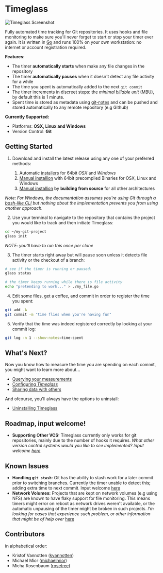 # Timeglass


![Timeglass Screenshot](/docs/screenshot.png?raw=true "Timeglass Screenshot")

Fully automated time tracking for Git repositories. It uses hooks and file monitoring to make sure you'll never forget to start or stop your timer ever again. It is written in [Go](http://golang.org/) and runs 100% on your own workstation: no internet or account registration required. 

__Features:__

- The timer __automatically starts__ when make any file changes in the repository
- The timer __automatically pauses__ when it doesn't detect any file activity for a while
- The time you spent is automatically added to the next `git commit`
- The timer increments in discreet steps: the _minimal billable unit_ (MBU), by default this is 1 minute. 
- Spent time is stored as metadata using [git-notes](https://git-scm.com/docs/git-notes) and can be pushed and stored automatically to any remote repository (e.g Github)

__Currently Supported:__

- Platforms: __OSX, Linux and Windows__
- Version Control: __Git__

## Getting Started
1. Download and install the latest release using any one of your preferred methods:
	
	1. Automatic [installers](https://github.com/timeglass/glass/releases/latest) for 64bit  _OSX_ and _Windows_ 
	2. [Manual installion](/docs/manual_installation.md) with 64bit precompiled Binaries for OSX, Linux and Windows 
	3. [Manual installion](/docs/manual_installation.md) by __building from source__ for all other architectures

  _Note: For Windows, the documentation assumes you're using Git through a [bash-like CLI](https://msysgit.github.io/) but nothing about the implementation prevents you from using another approach._

2. Use your terminal to navigate to the repository that contains the project you would like to track and then initiate Timeglass:

 ```sh
 cd ~/my-git-project
 glass init
 ```
 
 _NOTE: you'll have to run this once per clone_

3. The timer starts right away but will pause soon unless it detects file activity or the checkout of a branch: 

  ```sh
  # see if the timer is running or paused:
  glass status

  # the timer keeps running while there is file activity
  echo "pretending to work..." > ./my_file.go
  ```
  
4. Edit some files, get a coffee, and commit in order to register the time you spent:

  ```sh
  git add -A
  git commit -m "time flies when you're having fun"
  ```

5. Verify that the time was indeed registered correctly by looking at your commit log:

  ```sh
  git log -n 1 --show-notes=time-spent
  ```

## What's Next?
Now you know how to measure the time you are spending on each commit, you might want to learn more about...

- [Querying your measurements](/docs/query.md)
- [Configuring _Timeglass_](/docs/config.md)
- [Sharing data with others](/docs/sharing.md)

And ofcourse, you'll always have the options to uninstall:

- [Uninstalling Timeglass](/docs/uninstall.md)

## Roadmap, input welcome!

- __Supporting Other VCS:__ Timeglass currently only works for git repositories, mainly due to the number of hooks it requires. _What other version control systems would you like to see implemented? Input welcome [here](https://github.com/Timeglass/glass/issues/10)_

## Known Issues

- __Handling `git stash`:__ Git has the ability to stash work for a later commit prior to switching branches. Currently the timer unable to detect this; adding extra time to next commit. Input welcome [here](https://github.com/Timeglass/glass/issues/3)
- __Network Volumes:__ Projects that are kept on network volumes (e.g using NFS) are known to have flaky support for file monitoring. This means timers might error on reboot as network drives weren't available, or the automatic unpausing of the timer might be broken in such projects. *I'm looking for cases that experience such problem, or other information that might be of help over* [here](https://github.com/timeglass/glass/issues/36)

## Contributors
in alphabetical order:

- Kristof Vannotten ([kvannotten](https://github.com/kvannotten))
- Michael Mior ([michaelmior](https://github.com/michaelmior))
- Micha Rosenbaum ([rosetree](https://github.com/rosetree))
